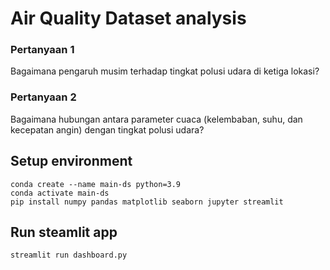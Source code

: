 # Air Quality Dataset analysis

### Pertanyaan 1
Bagaimana pengaruh musim terhadap tingkat polusi udara di ketiga lokasi?
### Pertanyaan 2
Bagaimana hubungan antara parameter cuaca (kelembaban, suhu, dan kecepatan angin) dengan tingkat polusi udara?

## Setup environment
```
conda create --name main-ds python=3.9
conda activate main-ds
pip install numpy pandas matplotlib seaborn jupyter streamlit
```

## Run steamlit app
```
streamlit run dashboard.py
```

